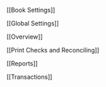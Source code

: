 [[Book Settings]]

[[Global Settings]]

[[Overview]]

[[Print Checks and Reconciling]]

[[Reports]]

[[Transactions]]

